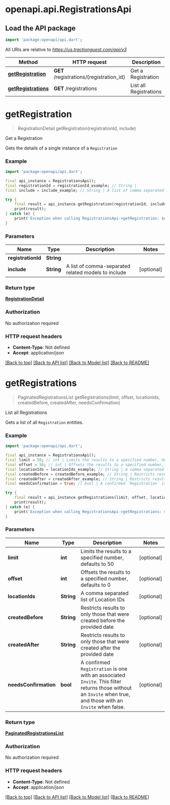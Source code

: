 # openapi.api.RegistrationsApi

## Load the API package
```dart
import 'package:openapi/api.dart';
```

All URIs are relative to *https://us.tractionguest.com/api/v3*

Method | HTTP request | Description
------------- | ------------- | -------------
[**getRegistration**](RegistrationsApi.md#getregistration) | **GET** /registrations/{registration_id} | Get a Registration
[**getRegistrations**](RegistrationsApi.md#getregistrations) | **GET** /registrations | List all Registrations


# **getRegistration**
> RegistrationDetail getRegistration(registrationId, include)

Get a Registration

Gets the details of a single instance of a `Registration`

### Example 
```dart
import 'package:openapi/api.dart';

final api_instance = RegistrationsApi();
final registrationId = registrationId_example; // String | 
final include = include_example; // String | A list of comma-separated related models to include

try { 
    final result = api_instance.getRegistration(registrationId, include);
    print(result);
} catch (e) {
    print('Exception when calling RegistrationsApi->getRegistration: $e\n');
}
```

### Parameters

Name | Type | Description  | Notes
------------- | ------------- | ------------- | -------------
 **registrationId** | **String**|  | 
 **include** | **String**| A list of comma-separated related models to include | [optional] 

### Return type

[**RegistrationDetail**](RegistrationDetail.md)

### Authorization

No authorization required

### HTTP request headers

 - **Content-Type**: Not defined
 - **Accept**: application/json

[[Back to top]](#) [[Back to API list]](../README.md#documentation-for-api-endpoints) [[Back to Model list]](../README.md#documentation-for-models) [[Back to README]](../README.md)

# **getRegistrations**
> PaginatedRegistrationsList getRegistrations(limit, offset, locationIds, createdBefore, createdAfter, needsConfirmation)

List all Registrations

Gets a list of all `Registration` entities.

### Example 
```dart
import 'package:openapi/api.dart';

final api_instance = RegistrationsApi();
final limit = 56; // int | Limits the results to a specified number, defaults to 50
final offset = 56; // int | Offsets the results to a specified number, defaults to 0
final locationIds = locationIds_example; // String | A comma separated list of Location IDs
final createdBefore = createdBefore_example; // String | Restricts results to only those that were created before the provided date
final createdAfter = createdAfter_example; // String | Restricts results to only those that were created after the provided date
final needsConfirmation = true; // bool | A confirmed `Registration` is one with an associated `Invite`. This filter returns those without an `Invite` when true, and those with an `Invite` when false.

try { 
    final result = api_instance.getRegistrations(limit, offset, locationIds, createdBefore, createdAfter, needsConfirmation);
    print(result);
} catch (e) {
    print('Exception when calling RegistrationsApi->getRegistrations: $e\n');
}
```

### Parameters

Name | Type | Description  | Notes
------------- | ------------- | ------------- | -------------
 **limit** | **int**| Limits the results to a specified number, defaults to 50 | [optional] 
 **offset** | **int**| Offsets the results to a specified number, defaults to 0 | [optional] 
 **locationIds** | **String**| A comma separated list of Location IDs | [optional] 
 **createdBefore** | **String**| Restricts results to only those that were created before the provided date | [optional] 
 **createdAfter** | **String**| Restricts results to only those that were created after the provided date | [optional] 
 **needsConfirmation** | **bool**| A confirmed `Registration` is one with an associated `Invite`. This filter returns those without an `Invite` when true, and those with an `Invite` when false. | [optional] 

### Return type

[**PaginatedRegistrationsList**](PaginatedRegistrationsList.md)

### Authorization

No authorization required

### HTTP request headers

 - **Content-Type**: Not defined
 - **Accept**: application/json

[[Back to top]](#) [[Back to API list]](../README.md#documentation-for-api-endpoints) [[Back to Model list]](../README.md#documentation-for-models) [[Back to README]](../README.md)

